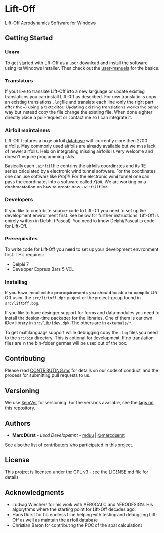 # Lift-Off

Lift-Off Aerodynamics Software for Windows

## Getting Started

### Users
To get started with Lift-Off as a user download and install the software using its Windows Installer. Then check out the [user-manuels](https://github.com/mduu/liftoff/tree/master/doc) for the basics.

### Translators

If yout like to translate Lift-Off into a new language or update existing translations you can install Lift-Off as described. For new translations copy an existing translations ``.lng``file and translate each line (only the right part after the ``=``) using a texteditor. Updating existing translations works the same way but instead copy the file change the existing file. When done eighter directly place a pull-request or contact me so I can integrate it.

### Airfoil maintainers

Lift-Off features a huge airfoil [database](https://github.com/mduu/liftoff/tree/master/src/airfoils) with currently more then 2200 airfoils. May commonly used airfoils are already available but we miss lack of newer airfoils. Help on integrating missing airfoils is very welcome and doesn't require programming skils.

Basically each ``.airfoil``file contains the airfoils coordinates and its RE series calculated by a electronic wind tunnel software. For the coordinates one can use software like *Profili*. For the electronic wind tunnel one can pass the coordinates into a software called *Xfoil*. We are working on a dochmentation on how to create new ``.airfoil``files.

### Developers

If you like to contribute source-code to Lift-Off you need to set up the development environment first. See below for further instructions. Lift-Off is enirely written in Delphi (Pascal). You need to know Delphi/Pascal to code for Lift-Off.

### Prerequisites

To write code for Lift-Off you need to set up your development environment first. THis requires:

* Delphi 7
* Developer Express Bars 5 VCL

### Installing

If you have installed the prerequirements you should be able to compile LIft-Off using the ``src/liftoff.dpr`` project or the project-group found in ``src/liftoff.bpg``.

If you like to have desinger support for forms and data-modules you need to install the design-time packages for the libraries. One of them is our own iDev library in ``src/lib/idev.dpk``. The others are in ``externals/*``.

To get multilanguage support while debugging copy the ``.lng`` files you need to the ``src/bin`` directory. This is optional for development. If no translation files are in the bin-folder german will be used out of the box.

## Contributing

Please read [CONTRIBUTING.md](https://gist.github.com/PurpleBooth/b24679402957c63ec426) for details on our code of conduct, and the process for submitting pull requests to us.

## Versioning

We use [SemVer](http://semver.org/) for versioning. For the versions available, see the [tags on this repository](https://github.com/mduu/liftoff/tags). 

## Authors

* **Marc Dürst** - *Lead Developemnt* - [mduu](https://github.com/mduu) | [@marcduerst](https://twitter.com/marcduerst)

See also the list of [contributors](https://github.com/mduu/liftoff/contributors) who participated in this project.

## License

This project is licensed under the GPL v3 - see the [LICENSE.md](LICENSE.md) file for details

## Acknowledgments

* Ludwig Wiechers for his work with AEROCALC and AERODESIGN. His algorythms where the starting point for Lift-Off decades ago.
* Hans Dürst for his endless time helping with testing and debugging Lift-Off as well as maintain the airfoil database
* Christian Baron for contributing the POC of the spar calculations
